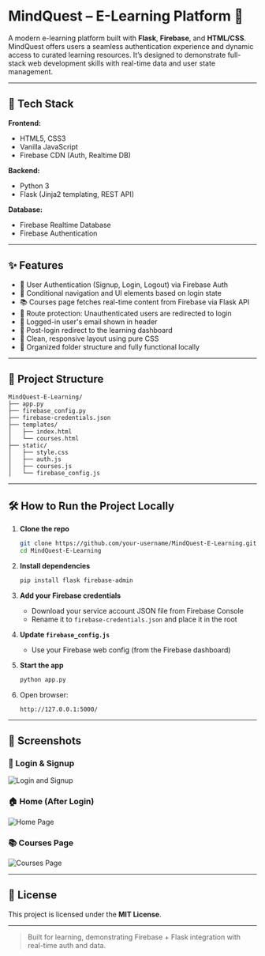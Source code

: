 # MindQuest – E-Learning Platform 🧠

A modern e-learning platform built with **Flask**, **Firebase**, and **HTML/CSS**. MindQuest offers users a seamless authentication experience and dynamic access to curated learning resources. It’s designed to demonstrate full-stack web development skills with real-time data and user state management.

---

## 🔧 Tech Stack

**Frontend:**
- HTML5, CSS3  
- Vanilla JavaScript  
- Firebase CDN (Auth, Realtime DB)

**Backend:**
- Python 3  
- Flask (Jinja2 templating, REST API)

**Database:**
- Firebase Realtime Database  
- Firebase Authentication

---

## ✨ Features

- 🔐 User Authentication (Signup, Login, Logout) via Firebase Auth  
- 🧭 Conditional navigation and UI elements based on login state  
- 📚 Courses page fetches real-time content from Firebase via Flask API  
- 🚫 Route protection: Unauthenticated users are redirected to login  
- 👤 Logged-in user's email shown in header  
- 🔁 Post-login redirect to the learning dashboard  
- 🎯 Clean, responsive layout using pure CSS  
- 📂 Organized folder structure and fully functional locally

---

## 📁 Project Structure

```
MindQuest-E-Learning/
├── app.py
├── firebase_config.py
├── firebase-credentials.json
├── templates/
│   ├── index.html
│   └── courses.html
├── static/
│   ├── style.css
│   ├── auth.js
│   ├── courses.js
│   └── firebase_config.js
```

---

## 🛠️ How to Run the Project Locally

1. **Clone the repo**
   ```bash
   git clone https://github.com/your-username/MindQuest-E-Learning.git
   cd MindQuest-E-Learning
   ```

2. **Install dependencies**
   ```bash
   pip install flask firebase-admin
   ```

3. **Add your Firebase credentials**
   - Download your service account JSON file from Firebase Console  
   - Rename it to `firebase-credentials.json` and place it in the root  

4. **Update `firebase_config.js`**
   - Use your Firebase web config (from the Firebase dashboard)

5. **Start the app**
   ```bash
   python app.py
   ```

6. Open browser:
   ```
   http://127.0.0.1:5000/
   ```

---

## 📸 Screenshots

### 🔐 Login & Signup
![Login and Signup](screenshots/Screenshot_2025-07-15_154957.png)

### 🏠 Home (After Login)
![Home Page](screenshots/Screenshot_2025-07-15_155024.png)

### 📚 Courses Page
![Courses Page](screenshots/6d2200df-e34f-4afb-9641-8856145aee4e.png)

---

## 🪪 License

This project is licensed under the **MIT License**.

---

> Built for learning, demonstrating Firebase + Flask integration with real-time auth and data.

